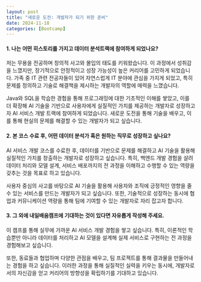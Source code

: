 ```yaml
---
layout: post
title: "새로운 도전: 개발자가 되기 위한 준비"
date: 2024-11-18
categories: [Bootcamp] 
---
```


#### 1. **나는 어떤 히스토리를 가지고 데이터 분석트랙에 참여하게 되었나요?**
저는 무용을 전공하며 창의적 사고와 몰입의 태도를 키워왔습니다. 이 과정에서 성취감을 느꼈지만, 장기적으로 안정적이고 성장 가능성이 높은 커리어를 고민하게 되었습니다. 가족 중 IT 관련 전공자들이 있어 자연스럽게 IT 분야에 관심을 가지게 되었고, 특히 문제를 정의하고 기술로 해결책을 제시하는 개발자의 역할에 매력을 느꼈습니다.

Java와 SQL을 학습한 경험을 통해 프로그래밍에 대한 기초적인 이해를 쌓았고, 이를 더 확장해 AI 기술을 기반으로 사용자에게 실질적인 가치를 제공하는 개발자로 성장하고자 AI 서비스 개발 트랙에 참여하게 되었습니다. 새로운 도전을 통해 기술을 배우고, 이를 통해 현실의 문제를 해결할 수 있는 개발자가 되고 싶습니다.

#### 2. **본 코스 수료 후, 어떤 데이터 분석가 혹은 원하는 직무로 성장하고 싶나요?**
AI 서비스 개발 코스를 수료한 후, 데이터를 기반으로 문제를 해결하고 AI 기술을 활용해 실질적인 가치를 창출하는 개발자로 성장하고 싶습니다. 특히, 백엔드 개발 경험을 살려 데이터 처리와 모델 설계, 서비스 배포까지의 전 과정을 이해하고 수행할 수 있는 역량을 갖추는 것을 목표로 하고 있습니다.

사용자 중심의 사고를 바탕으로 AI 기술을 활용해 사용자와 조직에 긍정적인 영향을 줄 수 있는 서비스를 만드는 개발자가 되고 싶습니다. 또한, 기술적으로 성장하는 동시에 협업과 커뮤니케이션 역량을 통해 팀에 기여할 수 있는 개발자로 자리 잡고자 합니다.

#### 3. **그 외에 내일배움캠프에 기대하는 것이 있다면 자유롭게 작성해 주세요.**
이 캠프를 통해 실무에 가까운 AI 서비스 개발 경험을 쌓고 싶습니다. 특히, 이론적인 학습뿐만 아니라 데이터를 처리하고 AI 모델을 설계해 실제 서비스로 구현하는 전 과정을 경험해보고 싶습니다.

또한, 동료들과 협업하며 다양한 관점을 배우고, 팀 프로젝트를 통해 결과물을 만들어내는 경험을 하고 싶습니다. 이러한 과정을 통해 실질적인 실력을 키우는 동시에, 개발자로서의 자신감을 얻고 커리어의 방향성을 확립하기를 기대하고 있습니다.